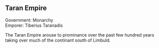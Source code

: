 ## Taran Empire
Government: Monarchy  
Emporer: Tiberius Taranadis  

The Taran Empire arouse to prominance over the past few hundred years taking over much of the continant south of Limbuld.